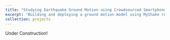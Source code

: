 ```yaml
---
title: "Studying Earthquake Ground Motion using Crowdsourced Smartphone Records"
excerpt: "Building and deploying a ground motion model using MyShake records <br/><img src='/images/500x300.png'>"
collection: projects
---
```


Under Construction!
